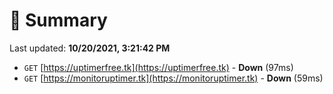# 📖 Summary
Last updated: **10/20/2021, 3:21:42 PM**

- `GET` [https://uptimerfree.tk](https://uptimerfree.tk) - **Down** (97ms)
- `GET` [https://monitoruptimer.tk](https://monitoruptimer.tk) - **Down** (59ms)
